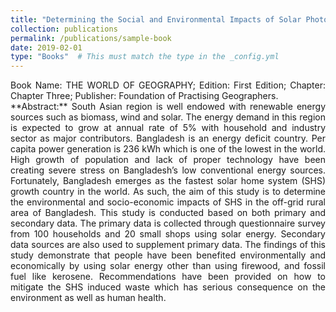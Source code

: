 ```yaml
---
title: "Determining the Social and Environmental Impacts of Solar Photovoltaic (PV) Application in Bangladesh"
collection: publications
permalink: /publications/sample-book
date: 2019-02-01
type: "Books"  # This must match the type in the _config.yml
---
```

<p style="text-align: justify;">
Book Name: THE WORLD OF GEOGRAPHY; Edition: First Edition; Chapter: Chapter Three; Publisher: Foundation of Practising Geographers.
<br>
**Abstract:** South Asian region is well endowed with renewable energy sources such as biomass, wind and solar. The energy demand in this region is expected to grow at annual rate of 5% with household and industry sector as major contributors. Bangladesh is an energy deficit country. Per capita power generation is 236 kWh which is one of the lowest in the world. High growth of population and lack of proper technology have been creating severe stress on Bangladesh’s low conventional energy sources. Fortunately, Bangladesh emerges as the fastest solar home system (SHS) growth country in the world. As such, the aim of this study is to determine the environmental and socio-economic impacts of SHS in the off-grid rural area of Bangladesh. This study is conducted based on both primary and secondary data. The primary data is collected through questionnaire survey from 100 households and 20 small shops using solar energy. Secondary data sources are also used to supplement primary data. The findings of this study demonstrate that people have been benefited environmentally and economically by using solar energy other than using firewood, and fossil fuel like kerosene. Recommendations have been provided on how to mitigate the SHS induced waste which has serious consequence on the environment as well as human health.
</p>
